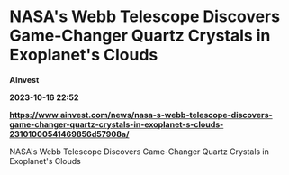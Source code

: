 # NASA's Webb Telescope Discovers Game-Changer Quartz Crystals in Exoplanet's Clouds
**AInvest**

**2023-10-16 22:52**

**https://www.ainvest.com/news/nasa-s-webb-telescope-discovers-game-changer-quartz-crystals-in-exoplanet-s-clouds-23101000541469856d57908a/**

NASA's Webb Telescope Discovers Game-Changer Quartz Crystals in Exoplanet's Clouds